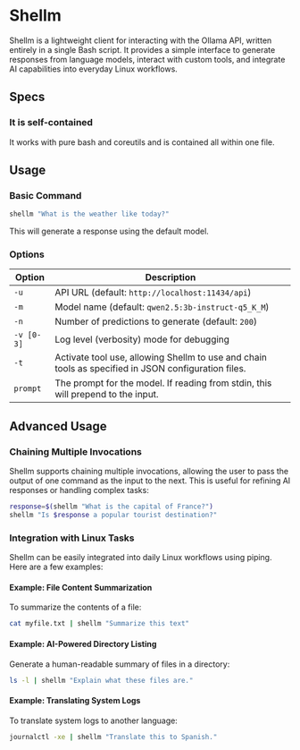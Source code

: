 # Shellm

Shellm is a lightweight client for interacting with the Ollama API, written entirely in a single Bash script. 
It provides a simple interface to generate responses from language models, interact with custom tools, and integrate AI capabilities into everyday Linux workflows.

## Specs

### It is self-contained
It works with pure bash and coreutils and is contained all within one file.

##


## Usage

### Basic Command
```bash
shellm "What is the weather like today?"
```

This will generate a response using the default model.

### Options

| Option     | Description                                                                                         |
|------------|-----------------------------------------------------------------------------------------------------|
| `-u`       | API URL (default: `http://localhost:11434/api`)                                                     |
| `-m`       | Model name (default: `qwen2.5:3b-instruct-q5_K_M`)                                                  |
| `-n`       | Number of predictions to generate (default: `200`)                                                  |
| `-v [0-3]` | Log level (verbosity) mode for debugging                                                            |
| `-t`       | Activate tool use, allowing Shellm to use and chain tools as specified in JSON configuration files. |
| `prompt`   | The prompt for the model. If reading from stdin, this will prepend to the input.                    |

## Advanced Usage

### Chaining Multiple Invocations

Shellm supports chaining multiple invocations, allowing the user to pass the output of one command as the input to the next. This is useful for refining AI responses or handling complex tasks:

```bash
response=$(shellm "What is the capital of France?")
shellm "Is $response a popular tourist destination?"
```

### Integration with Linux Tasks

Shellm can be easily integrated into daily Linux workflows using piping. Here are a few examples:

#### Example: File Content Summarization
To summarize the contents of a file:
```bash
cat myfile.txt | shellm "Summarize this text"
```

#### Example: AI-Powered Directory Listing
Generate a human-readable summary of files in a directory:
```bash
ls -l | shellm "Explain what these files are."
```

#### Example: Translating System Logs
To translate system logs to another language:
```bash
journalctl -xe | shellm "Translate this to Spanish."
```
